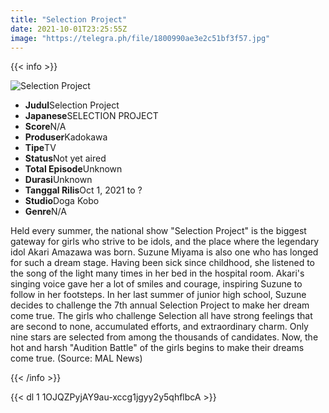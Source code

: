 ```yaml
---
title: "Selection Project"
date: 2021-10-01T23:25:55Z
image: "https://telegra.ph/file/1800990ae3e2c51bf3f57.jpg"
---
```


{{< info >}}

<div class="aniFilz">
  <img alt="Selection Project" class="aniMage" src="https://cdn.myanimelist.net/images/anime/1174/113554.jpg" title="Selection Project">
  <div class="aniInfo">
    <ul>
      <li><b>Judul</b><span>Selection Project</span></li>
      <li><b>Japanese</b><span>SELECTION PROJECT</span></li>
      <li><b>Score</b><span>N/A</span></li>
      <li><b>Produser</b><span>Kadokawa</span></li>
      <li><b>Tipe</b><span>TV</span></li>
      <li><b>Status</b><span>Not yet aired</span></li>
      <li><b>Total Episode</b><span>Unknown</span></li>
      <li><b>Durasi</b><span>Unknown</span></li>
      <li><b>Tanggal Rilis</b><span>Oct 1, 2021 to ?</span></li>
      <li><b>Studio</b><span>Doga Kobo</span></li>
      <li><b>Genre</b><span>N/A</span></li>
    </ul>
  </div>
  <div class="aniSinoc">
    <p>Held every summer, the national show "Selection Project" is the biggest gateway for girls who strive to be idols, and the place where the legendary idol Akari Amazawa was born. Suzune Miyama is also one who has longed for such a dream stage. Having been sick since childhood, she listened to the song of the light many times in her bed in the hospital room. Akari's singing voice gave her a lot of smiles and courage, inspiring Suzune to follow in her footsteps. In her last summer of junior high school, Suzune decides to challenge the 7th annual Selection Project to make her dream come true. The girls who challenge Selection all have strong feelings that are second to none, accumulated efforts, and extraordinary charm. Only nine stars are selected from among the thousands of candidates. Now, the hot and harsh "Audition Battle" of the girls begins to make their dreams come true. (Source: MAL News)</p>
  </div>
</div>

{{< /info >}}

{{< dl 1 1OJQZPyjAY9au-xccg1jgyy2y5qhflbcA >}}
